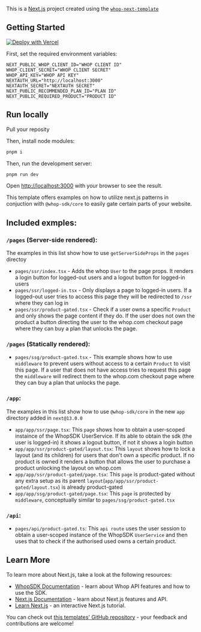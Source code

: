 This is a [Next.js](https://nextjs.org/) project created using the [`whop-next-template`](https://github.com/whopio/next-template/)

## Getting Started

[![Deploy with Vercel](https://vercel.com/button)](https://vercel.com/new/clone?repository-url=https%3A%2F%2Fgithub.com%2Fwhopio%2Fnext-template&env=NEXT_PUBLIC_WHOP_CLIENT_ID,WHOP_CLIENT_SECRET,WHOP_API_KEY,NEXT_PUBLIC_RECOMMENDED_PLAN_ID,NEXT_PUBLIC_REQUIRED_PRODUCT,NEXTAUTH_SECRET&envDescription=Follow%20the%20instructions%20here%20to%20obtain%20the%20env%20vars%20above%3A&envLink=https%3A%2F%2Fgithub.com%2Fwhopio%2Fnext-template%2Fblob%2Fmain%2F.env.example&project-name=whop-next-template&repository-name=whop-next-template&demo-title=Whop%20Next.js%20Template&demo-description=Whop%20Next.js%20Template&demo-url=https%3A%2F%2Fnext-template-whop.vercel.app%2F&demo-image=https%3A%2F%2Fimages.ctfassets.net%2Fe5382hct74si%2F4Xc0tWaSTiUEoRUI6Nyj4C%2F38157dced5977daa0a0ef2e093731023%2Fwhop-nextjs.png%3Fh%3D250)

First, set the required environment variables:

```.env
NEXT_PUBLIC_WHOP_CLIENT_ID="WHOP CLIENT ID"
WHOP_CLIENT_SECRET="WHOP CLIENT SECRET"
WHOP_API_KEY="WHOP API KEY"
NEXTAUTH_URL="http://localhost:3000"
NEXTAUTH_SECRET="NEXTAUTH SECRET"
NEXT_PUBLIC_RECOMMENDED_PLAN_ID="PLAN ID"
NEXT_PUBLIC_REQUIRED_PRODUCT="PRODUCT ID"
```

## Run locally

Pull your reposity

Then, install node modules:

```bash
pnpm i
```

Then, run the development server:

```bash
pnpm run dev
```

Open [http://localhost:3000](http://localhost:3000) with your browser to see the result.

This template offers examples on how to utilize next.js patterns in conjuction with `@whop-sdk/core` to easily gate certain parts of your website.

## Included exmples:

### `/pages` (Server-side rendered):

The examples in this list show how to use `getServerSideProps` in the `pages` directoy

- `pages/ssr/index.tsx` - Adds the whop `User` to the page props. It renders a login button for logged-out users and a logout button for logged-in users
- `pages/ssr/logged-in.tsx` - Only displays a page to logged-in users. If a logged-out user tries to access this page they will be redirected to `/ssr` where they can log in
- `pages/ssr/product-gated.tsx` - Check if a user owns a specific `Product` and only shows the page content if they do. If the user does not own the product a button directing the user to the whop.com checkout page where they can buy a plan that unlocks the page.

### `/pages` (Statically rendered):

- `pages/ssg/product-gated.tsx` - This example shows how to use `middleware` to prevent users without access to a certain `Product` to visit this page. If a user that does not have access tries to request this page the `middleware` will redirect them to the whop.com checkout page where they can buy a plan that unlocks the page.

### `/app`:

The examples in this list show how to use `@whop-sdk/core` in the new `app` directory added in `next@13.0.0`

- `app/app/ssr/page.tsx`: This `page` shows how to obtain a user-scoped instaince of the WhopSDK UserService. If its able to obtain the sdk (the user is logged-in) it shows a logout button, if not it shows a login button
- `app/app/ssr/product-gated/layout.tsx`: This `layout` shows how to lock a layout (and its children) for users that don't own a specific product. If no product is owned it renders a button that allows the user to purchase a product unlocking the layout on whop.com
- `app/app/ssr/product-gated/page.tsx`: This `page` is product-gated without any extra setup as its parent `layout`(`app/app/ssr/product-gated/layout.tsx`) is already product-gated
- `app/app/ssg/product-gated/page.tsx`: This `page` is protected by `middleware`, conceptually similar to `pages/ssg/product-gated.tsx`

### `/api`:

- `pages/api/product-gated.ts`: This `api route` uses the user session to obtain a user-scoped instance of the WhopSDK `UserService` and then uses that to check if the authorised used owns a certain product.

## Learn More

To learn more about Next.js, take a look at the following resources:

- [WhopSDK Documentation](https://dev.whop.com) - learn about Whop API features and how to use the SDK.
- [Next.js Documentation](https://nextjs.org/docs) - learn about Next.js features and API.
- [Learn Next.js](https://nextjs.org/learn) - an interactive Next.js tutorial.

You can check out [this templates' GitHub repository](https://github.com/whopio/next-template/) - your feedback and contributions are welcome!
